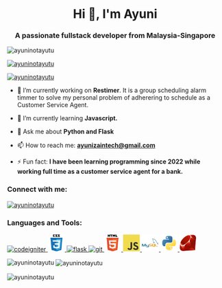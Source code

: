 <h1 align="center">Hi 👋, I'm Ayuni</h1>
<h3 align="center">A passionate fullstack developer from Malaysia-Singapore</h3>

<p align="left"> <img src="https://komarev.com/ghpvc/?username=ayuninotayutu&label=Profile%20views&color=0e75b6&style=flat" alt="ayuninotayutu" /> </p>

<p align="left"> <a href="https://github.com/ryo-ma/github-profile-trophy"><img src="https://github-profile-trophy.vercel.app/?username=ayuninotayutu" alt="ayuninotayutu" /></a> </p>

<p align="left"> <a href="https://twitter.com/ayuninotayutu" target="blank"><img src="https://img.shields.io/twitter/follow/ayuninotayutu?logo=twitter&style=for-the-badge" alt="ayuninotayutu" /></a> </p>

- 🔭 I’m currently working on **Restimer**. It is a group scheduling alarm timmer to solve my personal problem of adherering to schedule as a Customer Service Agent.

- 🌱 I’m currently learning **Javascript.**

- 💬 Ask me about **Python and Flask**

- 📫 How to reach me:  **ayunizaintech@gmail.com**

- ⚡ Fun fact: **I have been learning programming since 2022 while working full time as a customer service agent for a bank.**

<h3 align="left">Connect with me:</h3>
<p align="left">
<a href="https://twitter.com/ayuninotayutu" target="blank"><img align="center" src="https://raw.githubusercontent.com/rahuldkjain/github-profile-readme-generator/master/src/images/icons/Social/twitter.svg" alt="ayuninotayutu" height="30" width="40" /></a>
</p>

<h3 align="left">Languages and Tools:</h3>
<p align="left"> <a href="https://codeigniter.com" target="_blank" rel="noreferrer"> <img src="https://cdn.worldvectorlogo.com/logos/codeigniter.svg" alt="codeigniter" width="40" height="40"/> </a> <a href="https://www.w3schools.com/css/" target="_blank" rel="noreferrer"> <img src="https://raw.githubusercontent.com/devicons/devicon/master/icons/css3/css3-original-wordmark.svg" alt="css3" width="40" height="40"/> </a> <a href="https://flask.palletsprojects.com/" target="_blank" rel="noreferrer"> <img src="https://www.vectorlogo.zone/logos/pocoo_flask/pocoo_flask-icon.svg" alt="flask" width="40" height="40"/> </a> <a href="https://git-scm.com/" target="_blank" rel="noreferrer"> <img src="https://www.vectorlogo.zone/logos/git-scm/git-scm-icon.svg" alt="git" width="40" height="40"/> </a> <a href="https://www.w3.org/html/" target="_blank" rel="noreferrer"> <img src="https://raw.githubusercontent.com/devicons/devicon/master/icons/html5/html5-original-wordmark.svg" alt="html5" width="40" height="40"/> </a> <a href="https://developer.mozilla.org/en-US/docs/Web/JavaScript" target="_blank" rel="noreferrer"> <img src="https://raw.githubusercontent.com/devicons/devicon/master/icons/javascript/javascript-original.svg" alt="javascript" width="40" height="40"/> </a> <a href="https://www.mysql.com/" target="_blank" rel="noreferrer"> <img src="https://raw.githubusercontent.com/devicons/devicon/master/icons/mysql/mysql-original-wordmark.svg" alt="mysql" width="40" height="40"/> </a> <a href="https://www.python.org" target="_blank" rel="noreferrer"> <img src="https://raw.githubusercontent.com/devicons/devicon/master/icons/python/python-original.svg" alt="python" width="40" height="40"/> </a> <a href="https://www.ruby-lang.org/en/" target="_blank" rel="noreferrer"> <img src="https://raw.githubusercontent.com/devicons/devicon/master/icons/ruby/ruby-original.svg" alt="ruby" width="40" height="40"/> </a> </p>

<p><img align="left" src="https://github-readme-stats.vercel.app/api/top-langs?username=ayuninotayutu&show_icons=true&locale=en&layout=compact" alt="ayuninotayutu" /></p>

<p>&nbsp;<img align="center" src="https://github-readme-stats.vercel.app/api?username=ayuninotayutu&show_icons=true&locale=en" alt="ayuninotayutu" /></p>

<p><img align="center" src="https://github-readme-streak-stats.herokuapp.com/?user=ayuninotayutu&" alt="ayuninotayutu" /></p>
